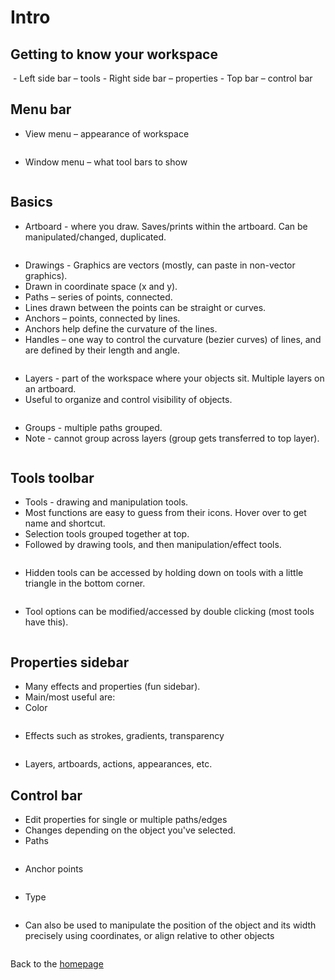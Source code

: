 # Intro
## Getting to know your workspace
<img src="../figs/workspace.png" title=""> 
- Left side bar – tools
- Right side bar – properties 
- Top bar – control bar 

## Menu bar
- View menu – appearance of workspace 
<img src="../figs/view_menu.png" title=""> 

- Window menu – what tool bars to show 
<img src="../figs/window_menu.png" title=""> 

## Basics 
- Artboard - where you draw. Saves/prints within the artboard. Can be manipulated/changed, duplicated. 
<img src="../figs/artboard.png" title=""> 

- Drawings - Graphics are vectors (mostly, can paste in non-vector graphics).
- Drawn in coordinate space (x and y). 
- Paths – series of points, connected. 
- Lines drawn between the points can be straight or curves. 
- Anchors – points, connected by lines. 
- Anchors help define the curvature of the lines. 
- Handles – one way to control the curvature (bezier curves) of lines, and are defined by their length and angle. 
<img src="../figs/paths.png" title=""> 

- Layers - part of the workspace where your objects sit. Multiple layers on an artboard. 
- Useful to organize and control visibility of objects.  
<img src="../figs/layers.png" title=""> 

- Groups - multiple paths grouped. 
- Note - cannot group across layers (group gets transferred to top layer).
<img src="../figs/groups.png" title=""> 

## Tools toolbar
- Tools - drawing and manipulation tools. 
- Most functions are easy to guess from their icons. 
Hover over to get name and shortcut. 
- Selection tools grouped together at top. 
- Followed by drawing tools, and then manipulation/effect tools.  
<img src="../figs/tools.png" title=""> 

- Hidden tools can be accessed by holding down on tools with a little triangle in the bottom corner. 
<img src="../figs/hiddentools.png" title=""> 

- Tool options can be modified/accessed by double clicking (most tools have this). 
<img src="../figs/options.png" title=""> 

## Properties sidebar
- Many effects and properties (fun sidebar). 
- Main/most useful are: 
- Color
<img src="../figs/colorwheels.png" title=""> 

- Effects such as strokes, gradients, transparency 
<img src="../figs/effects.png" title=""> 

- Layers, artboards, actions, appearances, etc. 


## Control bar 
- Edit properties for single or multiple paths/edges 
- Changes depending on the object you've selected.
- Paths
<img src="../figs/control_paths.png" title=""> 

- Anchor points 
<img src="../figs/control_points.png" title=""> 

- Type 
<img src="../figs/control_type.png" title=""> 

- Can also be used to manipulate the position of the object and its width precisely using coordinates, or align relative to other objects 
<img src="../figs/control_align.png" title=""> 

 
Back to the [homepage](../README.md)
